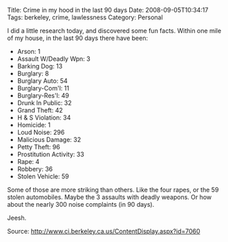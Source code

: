 Title: Crime in my hood in the last 90 days
Date: 2008-09-05T10:34:17
Tags: berkeley, crime, lawlessness
Category: Personal


I did a little research today, and discovered some fun facts. Within one mile of my house, in the last 90 days there have been:

 - Arson: 1
 - Assault W/Deadly Wpn: 3
 - Barking Dog: 13
 - Burglary: 8
 - Burglary Auto: 54
 - Burglary-Com'l: 11
 - Burglary-Res'l: 49
 - Drunk In Public: 32
 - Grand Theft: 42
 - H & S Violation: 34
 - Homicide: 1
 - Loud Noise: 296
 - Malicious Damage: 32
 - Petty Theft: 96
 - Prostitution Activity: 33
 - Rape: 4
 - Robbery: 36
 - Stolen Vehicle: 59

Some of those are more striking than others. Like the four rapes, or the 59 stolen automobiles. Maybe the 3 assaults with deadly weapons. Or how about the nearly 300 noise complaints (in 90 days).

Jeesh.

Source: <a href="http://www.ci.berkeley.ca.us/ContentDisplay.aspx?id=7060" target="_blank">http://www.ci.berkeley.ca.us/ContentDisplay.aspx?id=7060</a>
